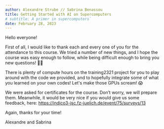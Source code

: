 ```yaml
---
author: Alexandre Strube // Sabrina Benassou
title: Getting Started with AI on Supercomputers 
# subtitle: A primer in supercomputers`
date: February 28, 2023
---
```


Hello everyone! 

First of all, I would like to thank each and every one of you for the attendance to this course. 
We tried a number of new things, and I hope the course was easy enough to follow, while
being difficult enough to bring you new questions! 🙇‍♂️

There is plenty of compute hours on the training2321 project for you to play around with 
the code we provided, and to hopefully integrate some of what you learned on your own 
codes! Let's make those GPUs scream! 😱

We were asked for certificates for the course. Don’t worry, we will prepare them. Meanwhile, 
it would be very nice if you would give us some feedback, here: https://indico3-jsc.fz-juelich.de/event/75/surveys/13

Again, thanks for your time!

Alexandre and Sabrina